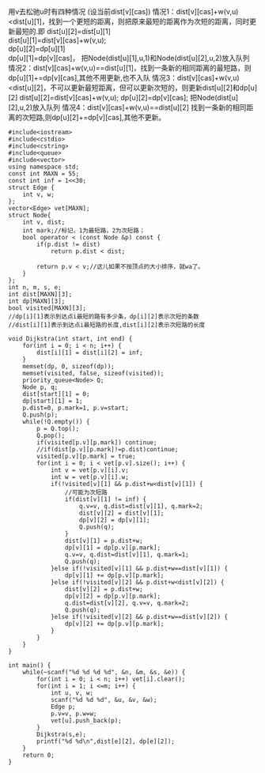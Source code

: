 用v去松驰u时有四种情况 (设当前dist[v][cas])
情况1：dist[v][cas]+w(v,u)<dist[u][1]，找到一个更短的距离，则把原来最短的距离作为次短的距离，同时更新最短的.即
dist[u][2]=dist[u][1]  
dist[u][1]=dist[v][cas]+w(v,u);  
dp[u][2]=dp[u][1]  
dp[u][1]=dp[v][cas]，
把Node(dist[u][1],u,1)和Node(dist[u][2],u,2)放入队列
情况2：dist[v][cas]+w(v,u)==dist[u][1]，找到一条新的相同距离的最短路，则dp[u][1]+=dp[v][cas],其他不用更新,也不入队
情况3：dist[v][cas]+w(v,u)<dist[u][2]，不可以更新最短距离，但可以更新次短的，则更新dist[u][2]和dp[u][2] 
dist[u][2]=dist[v][cas]+w(v,u); 
dp[u][2]=dp[v][cas];
把Node(dist[u][2],u,2)放入队列
情况4：dist[v][cas]+w(v,u)==dist[u][2] 找到一条新的相同距离的次短路,则dp[u][2]+=dp[v][cas],其他不更新。
```
#include<iostream>
#include<cstdio>
#include<cstring>
#include<queue>
#include<vector>
using namespace std;
const int MAXN = 55;
const int inf = 1<<30;
struct Edge {
    int v, w;
}; 
vector<Edge> vet[MAXN];
struct Node{
    int v, dist;
    int mark;//标记，1为最短路，2为次短路；
    bool operator < (const Node &p) const {
        if(p.dist != dist)
            return p.dist < dist;
 
        return p.v < v;//这儿如果不按顶点的大小排序，就wa了。
    }
};
int n, m, s, e;
int dist[MAXN][3];
int dp[MAXN][3];
bool visited[MAXN][3];
//dp[i][1]表示到达点i最短的路有多少条，dp[i][2]表示次短的条数 
//dist[i][1]表示到达点i最短路的长度,dist[i][2]表示次短路的长度
 
void Dijkstra(int start, int end) {
    for(int i = 0; i < n; i++) {
        dist[i][1] = dist[i][2] = inf;
    }
    memset(dp, 0, sizeof(dp));
    memset(visited, false, sizeof(visited));
    priority_queue<Node> Q;
    Node p, q;
    dist[start][1] = 0;
    dp[start][1] = 1;
    p.dist=0, p.mark=1, p.v=start;
    Q.push(p);
    while(!Q.empty()) {
        p = Q.top();
        Q.pop();
        if(visited[p.v][p.mark]) continue;
        //if(dist[p.v][p.mark]!=p.dist)continue;
        visited[p.v][p.mark] = true;
        for(int i = 0; i < vet[p.v].size(); i++) {
            int v = vet[p.v][i].v;
            int w = vet[p.v][i].w;
            if(!visited[v][1] && p.dist+w<dist[v][1]) {
                //可能为次短路
                if(dist[v][1] != inf) {
                    q.v=v, q.dist=dist[v][1], q.mark=2;
                    dist[v][2] = dist[v][1];
                    dp[v][2] = dp[v][1];
                    Q.push(q);
                }
                dist[v][1] = p.dist+w;
                dp[v][1] = dp[p.v][p.mark];
                q.v=v, q.dist=dist[v][1], q.mark=1;
                Q.push(q);
            }else if(!visited[v][1] && p.dist+w==dist[v][1]) {
                dp[v][1] += dp[p.v][p.mark];
            }else if(!visited[v][2] && p.dist+w<dist[v][2]) {
                dist[v][2] = p.dist+w;
                dp[v][2] = dp[p.v][p.mark];
                q.dist=dist[v][2], q.v=v, q.mark=2;
                Q.push(q);
            }else if(!visited[v][2] && p.dist+w==dist[v][2]) {
                dp[v][2] += dp[p.v][p.mark];
            }
        }
    }
}
 
int main() {
    while(~scanf("%d %d %d %d", &n, &m, &s, &e)) {
        for(int i = 0; i < n; i++) vet[i].clear();
        for(int i = 1; i <=m; i++) {
            int u, v, w;
            scanf("%d %d %d", &u, &v, &w);
            Edge p;
            p.v=v, p.w=w;
            vet[u].push_back(p);
        }
        Dijkstra(s,e);
        printf("%d %d\n",dist[e][2], dp[e][2]);
    }
    return 0;
}
```